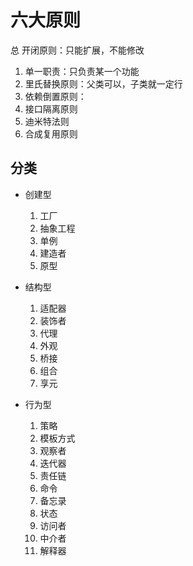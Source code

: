# 六大原则

总 开闭原则：只能扩展，不能修改
1. 单一职责：只负责某一个功能
2. 里氏替换原则：父类可以，子类就一定行
3. 依赖倒置原则：
4. 接口隔离原则
5. 迪米特法则
6. 合成复用原则

## 分类
- 创建型
    1. 工厂
    2. 抽象工程
    3. 单例
    4. 建造者
    5. 原型

- 结构型
    1. 适配器
    2. 装饰者
    3. 代理
    4. 外观
    5. 桥接
    6. 组合
    7. 享元

- 行为型
    1. 策略
    2. 模板方式
    3. 观察者
    4. 迭代器
    5. 责任链
    6. 命令
    7. 备忘录
    8. 状态
    9. 访问者
    10. 中介者
    11. 解释器